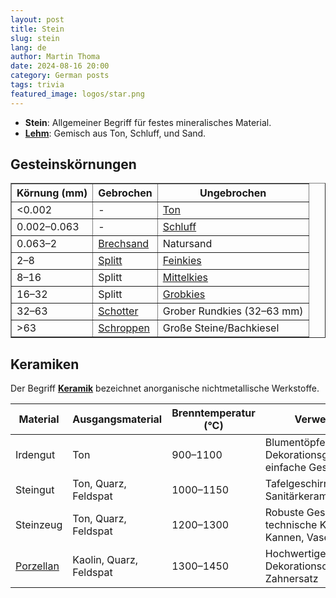 ```yaml
---
layout: post
title: Stein
slug: stein
lang: de
author: Martin Thoma
date: 2024-08-16 20:00
category: German posts
tags: trivia
featured_image: logos/star.png
---
```


* **Stein**: Allgemeiner Begriff für festes mineralisches Material.
* [**Lehm**](https://de.wikipedia.org/wiki/Lehm): Gemisch aus Ton, Schluff, und Sand.

## Gesteinskörnungen

<table border="1">
  <thead>
    <tr>
      <th>Körnung (mm)</th>
      <th>Gebrochen</th>
      <th>Ungebrochen</th>
    </tr>
  </thead>
  <tbody>
    <tr>
      <td>&lt;0.002</td>
      <td>-</td>
      <td><a href="https://de.wikipedia.org/wiki/Ton_(Bodenart)">Ton</a></td>
    </tr>
    <tr>
      <td>0.002–0.063</td>
      <td>-</td>
      <td><a href="https://de.wikipedia.org/wiki/Schluff">Schluff</a></td>
    </tr>
    <tr>
      <td>0.063–2</td>
      <td><a href="https://de.wikipedia.org/wiki/Gesteinsk%C3%B6rnung#Nach_Korngr%C3%B6%C3%9Fe">Brechsand</a></td>
      <td>Natursand</td>
    </tr>
    <tr>
      <td>2–8</td>
      <td><a href="https://de.wikipedia.org/wiki/Gesteinsk%C3%B6rnung">Splitt</a></td>
      <td><a href="https://de.wikipedia.org/wiki/Kies">Feinkies</a></td>
    </tr>
    <tr>
      <td>8–16</td>
      <td>Splitt</td>
      <td><a href="https://de.wikipedia.org/wiki/Kies">Mittelkies</a></td>
    </tr>
    <tr>
      <td>16–32</td>
      <td>Splitt</td>
      <td><a href="https://de.wikipedia.org/wiki/Kies">Grobkies</a></td>
    </tr>
    <tr>
      <td>32–63</td>
      <td><a href="https://de.wikipedia.org/wiki/Schotter">Schotter</a></td>
      <td>Grober Rundkies (32–63 mm)</td>
    </tr>
    <tr>
      <td>&gt;63</td>
      <td><a href="https://de.wikipedia.org/wiki/Felsblock">Schroppen</a></td>
      <td>Große Steine/Bachkiesel</td>
    </tr>
  </tbody>
</table>

## Keramiken

Der Begriff [**Keramik**](https://de.wikipedia.org/wiki/Keramik) bezeichnet anorganische nichtmetallische Werkstoffe.

<table>
  <thead>
    <tr>
      <th>Material</th>
      <th>Ausgangsmaterial</th>
      <th>Brenntemperatur (°C)</th>
      <th>Verwendung</th>
    </tr>
  </thead>
  <tbody>
    <tr>
      <td>Irdengut</td>
      <td>Ton</td>
      <td>900–1100</td>
      <td>Blumentöpfe, Dekorationsgegenstände, einfache Geschirrteile</td>
    </tr>
    <tr>
      <td>Steingut</td>
      <td>Ton, Quarz, Feldspat</td>
      <td>1000–1150</td>
      <td>Tafelgeschirr, Fliesen, Sanitärkeramik</td>
    </tr>
    <tr>
      <td>Steinzeug</td>
      <td>Ton, Quarz, Feldspat</td>
      <td>1200–1300</td>
      <td>Robuste Geschirrteile, technische Keramik, Kannen, Vasen</td>
    </tr>
    <tr>
      <td><a href="https://de.wikipedia.org/wiki/Porzellan">Porzellan</a></td>
      <td>Kaolin, Quarz, Feldspat</td>
      <td>1300–1450</td>
      <td>Hochwertiges Geschirr, Dekorationsobjekte, Zahnersatz</td>
    </tr>
  </tbody>
</table>
